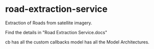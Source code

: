# road-extraction-service
Extraction of Roads from satellite imagery.

Find the details in "Road Extraction Service.docs"

cb has all the custom callbacks
model has all the Model Architectures. 
